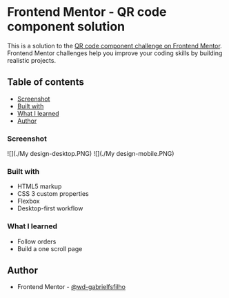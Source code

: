 # Frontend Mentor - QR code component solution

This is a solution to the [QR code component challenge on Frontend Mentor](https://www.frontendmentor.io/challenges/qr-code-component-iux_sIO_H). Frontend Mentor challenges help you improve your coding skills by building realistic projects. 


## Table of contents

- [Screenshot](#screenshot)
- [Built with](#built-with)
- [What I learned](#what-i-learned)
- [Author](#author)


### Screenshot

![](./My design-desktop.PNG)
![](./My design-mobile.PNG)


### Built with

- HTML5 markup
- CSS 3 custom properties
- Flexbox
- Desktop-first workflow


### What I learned

- Follow orders
- Build a one scroll page


## Author

- Frontend Mentor - [@wd-gabrielfsfilho](https://www.frontendmentor.io/profile/wd-gabrielfsfilho)